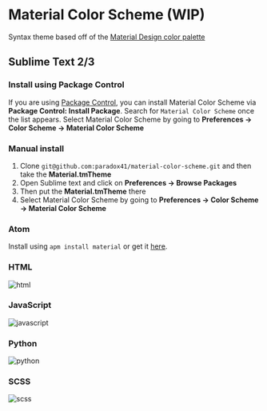 # Material Color Scheme (WIP)

Syntax theme based off of the [Material Design color palette](http://www.google.com/design/spec/style/color.html)

## Sublime Text 2/3

### Install using Package Control

If you are using [Package Control](https://sublime.wbond.net/), you can
install Material Color Scheme via **Package Control: Install Package**. Search for `Material Color Scheme` once the list appears. Select Material Color Scheme by going to **Preferences -> Color Scheme -> Material Color Scheme**

### Manual install

1.  Clone `git@github.com:paradox41/material-color-scheme.git` and then take the **Material.tmTheme**
2.	Open Sublime text and click on **Preferences -> Browse Packages**
3.	Then put the **Material.tmTheme** there
4.	Select Material Color Scheme by going to **Preferences -> Color Scheme -> Material Color Scheme**

### Atom

Install using `apm install material` or get it [here](https://atom.io/themes/material).

### HTML

![html](https://raw.githubusercontent.com/paradox41/material-color-scheme/master/images/HTML.png)

### JavaScript

![javascript](https://raw.githubusercontent.com/paradox41/material-color-scheme/master/images/JavaScript.png)

### Python

![python](https://raw.githubusercontent.com/paradox41/material-color-scheme/master/images/Python.png)

### SCSS

![scss](https://raw.githubusercontent.com/paradox41/material-color-scheme/master/images/SCSS.png)
